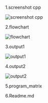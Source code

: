 1.screenshot cpp

![screenshot cpp](https://user-images.githubusercontent.com/59909140/72413784-22b97d80-37a3-11ea-9d99-b4a9cc344a0f.png)

2.flowchart

![flowchart](https://user-images.githubusercontent.com/59909140/72413785-22b97d80-37a3-11ea-9fb4-dd11e3ba7487.PNG)

3.output1

![output1](https://user-images.githubusercontent.com/59909140/72413782-22b97d80-37a3-11ea-9f1b-d0c40e07666f.png)

4.output2

![output2](https://user-images.githubusercontent.com/59909140/72413783-22b97d80-37a3-11ea-8da2-90892c6ae8aa.png)

5.program_matrix

6.Readme.md
